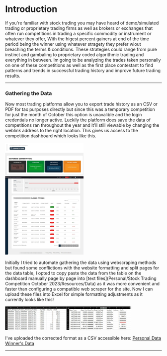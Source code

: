 # Introduction
If you're familiar with stock trading you may have heard of demo/simulated trading or proprietary trading firms as well as brokers or exchanges that often run competitions in trading a specific commodity or instrument or whatever they offer, With the higest percent gainers at end of the time period being the winner using whatever stragety they prefer wiout breaching the terms & conditions. These strategies could range from pure instinct and gambaling to proprietary coded algorithmic trading and everything in between. Im going to be analyzing the trades taken personally on one of these competitions as well as the first place contestant to find patterns and trends in successful trading history and improve future trading results. 
***
### Gathering the Data
Now most trading platforms allow you to export trade history as an CSV or PDF for tax purposes directly but since this was a temporary competition for just the month of October this option is unavalible and the login credentials no longer active. Luckily the platform does save the data of competitions ran throughout the year and it'll still viewable by changing the weblink address to the right location. This gives us access to the competition dashboard which looks like this.

<img src="https://github.com/RJ-Jung/Projects/blob/main/Personal/Stock%20Trading%20Competition%20October%202023/Resources/Images/octtradingpage.JPG?raw=true" width=50% height=50%>
<img src="https://github.com/RJ-Jung/Projects/blob/main/Personal/Stock%20Trading%20Competition%20October%202023/Resources/Images/octtradingpage2.JPG?raw=true" width=50% height=50%>

Initially I tried to automate gathering the data using webscraping methods but found some conflictions with the website formatting and split pages for the data table, I opted to copy paste the data from the table on the dashboard manually page by page into [text files](Personal/Stock Trading Competition October 2023/Resources/Data) as it was more convenient and faster than configuring a compatible web scraper for the site. Now I can upload these files into Excel for simple formatting adjustments as it currently looks like this!

<img src="https://github.com/RJ-Jung/Projects/blob/71db18d3d7a93f3ff6fa1c2e1bae43b4c937f495/Personal/Stock%20Trading%20Competition%20October%202023/Resources/Images/InitialExcelUpload.JPG?raw=true" width=80% height=80%>

I've uploaded the corrected format as a CSV accessible here:		[Personal Data](https://github.com/RJ-Jung/Projects/blob/ce83ca8e9c24a4dbfc88c894bc1e24c3d582709e/Personal/Stock%20Trading%20Competition%20October%202023/Resources/Data/OCTTradesPersonal.csv)		[Winner's Data](https://github.com/RJ-Jung/Projects/blob/main/Personal/Stock%20Trading%20Competition%20October%202023/Resources/Data/OctTradeFirstPlace.csv)

***


